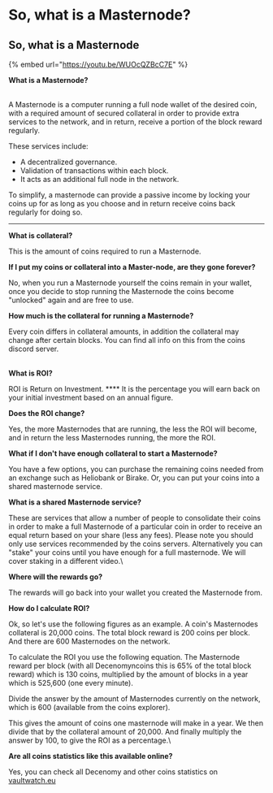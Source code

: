 # So, what is a Masternode?

## So, what is a Masternode

{% embed url="https://youtu.be/WUOcQZBcC7E" %}

**What is a Masternode?**

\
A Masternode is a computer running a full node wallet of the desired coin, with a required amount of secured collateral in order to provide extra services to the network, and in return, receive a portion of the block reward regularly.

These services include:

* A decentralized governance.
* Validation of transactions within each block.
* It acts as an additional full node in the network.

To simplify, a masternode can provide a passive income by locking your coins up for as long as you choose and in return receive coins back regularly for doing so.

****

**What is collateral?**

This is the amount of coins required to run a Masternode.



**If I put my coins or collateral into a Master-node, are they gone forever?**

No, when you run a Masternode yourself the coins remain in your wallet, once you decide to stop running the Masternode the coins become "unlocked" again and are free to use.



**How much is the collateral for running a Masternode?**

Every coin differs in collateral amounts, in addition the collateral may change after certain blocks. You can find all info on this from the coins discord server.

\
**What is ROI?**

ROI is Return on Investment. **** It is the percentage you will earn back on your initial investment based on an annual figure.



**Does the ROI change?**

Yes, the more Masternodes that are running, the less the ROI will become, and in return the less Masternodes running, the more the ROI.



**What if I don't have enough collateral to start a Masternode?**

You have a few options, you can purchase the remaining coins needed from an exchange such as Heliobank or Birake. Or, you can put your coins into a shared masternode service.



**What is a shared Masternode service?**

These are services that allow a number of people to consolidate their coins in order to make a full Masternode of a particular coin in order to receive an equal return based on your share (less any fees). Please note you should only use services recommended by the coins servers. Alternatively you can "stake" your coins until you have enough for a full masternode. We will cover staking in a different video.\




**Where will the rewards go?**

The rewards will go back into your wallet you created the Masternode from.



**How do I calculate ROI?**

Ok, so let's use the following figures as an example. A coin's Masternodes collateral is 20,000 coins. The total block reward is 200 coins per block. And there are 600 Masternodes on the network.

To calculate the ROI you use the following equation. The Masternode reward per block (with all Decenomyncoins this is 65% of the total block reward) which is 130 coins, multiplied by the amount of blocks in a year which is 525,600 (one every minute).

Divide the answer by the amount of Masternodes currently on the network, which is 600 (available from the coins explorer).

This gives the amount of coins one masternode will make in a year. We then divide that by the collateral amount of 20,000. And finally multiply the answer by 100, to give the ROI as a percentage.\


**Are all coins statistics like this available online?**

Yes, you can check all Decenomy and other coins statistics on [vaultwatch.eu](https://vaultwatch.eu)
